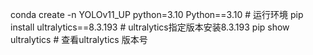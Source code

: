 conda create -n YOLOv11_UP python=3.10 
Python==3.10  # 运行环境
pip install ultralytics==8.3.193  #  ultralytics指定版本安装8.3.193
pip show ultralytics # 查看ultralytics 版本号





